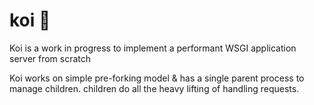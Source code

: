 # koi 🐡
Koi is a work in progress to implement a performant WSGI application server from scratch

Koi works on simple pre-forking model & has a single parent process to manage children. children do all the heavy lifting of handling requests.

